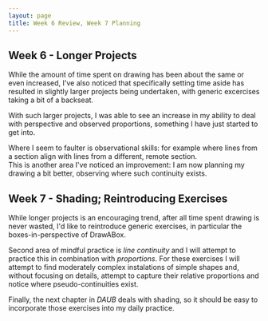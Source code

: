 ```yaml
---
layout: page
title: Week 6 Review, Week 7 Planning
---
```


## Week 6 - Longer Projects

While the amount of time spent on drawing has been about the same or even
increased, I've also noticed that specifically setting time aside has
resulted in slightly larger projects being undertaken, with
generic excercises taking a bit of a backseat.

With such larger projects, I was able to see an increase in my ability to
deal with perspective and observed proportions, something I have just
started to get into.

Where I seem to faulter is observational skills: for example where
lines from a section align with lines from a different, remote section.  
This is another area I've noticed an improvement: I am now planning
my drawing a bit better, observing where such continuity exists.

## Week 7 - Shading; Reintroducing Exercises

While longer projects is an encouraging trend,
after all time spent drawing is never wasted,
I'd like to reintroduce generic exercises, in particular the boxes-in-perspective
of DrawABox.

Second area of mindful practice is *line continuity* and I will
attempt to practice this in combination with *proportions*. For these
exercises I will attempt to find moderately complex instalations of simple shapes
and, without focusing on details, attempt to capture their relative proportions
and notice where pseudo-continuities exist.

Finally, the next chapter in *DAUB* deals with shading, so it should
be easy to incorporate those exercises into my daily practice.
